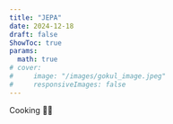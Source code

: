 ```yaml
---
title: "JEPA"
date: 2024-12-18
draft: false
ShowToc: true
params:
  math: true
# cover:
#     image: "/images/gokul_image.jpeg"
#     responsiveImages: false
---
```


Cooking :man_cook: